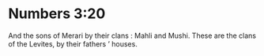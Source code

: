 # Numbers 3:20

And the sons of Merari by their clans : Mahli and Mushi. These are the clans of the Levites, by their fathers ’ houses.
